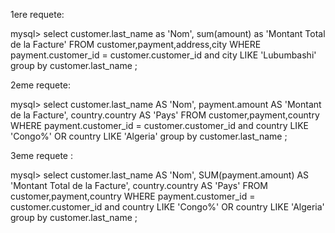 
1ere requete:

mysql> select customer.last_name as 'Nom', sum(amount) as 'Montant Total de la Facture' FROM customer,payment,address,city WHERE payment.customer_id = customer.customer_id and  city LIKE 'Lubumbashi' group by customer.last_name ;

2eme requete:

mysql> select customer.last_name AS 'Nom', payment.amount AS 'Montant de la Facture', country.country AS 'Pays' FROM customer,payment,country WHERE payment.customer_id = customer.customer_id and country LIKE 'Congo%' OR country LIKE 'Algeria' group by customer.last_name ;

3eme requete :

mysql> select customer.last_name AS 'Nom', SUM(payment.amount) AS 'Montant Total de la Facture', country.country AS 'Pays' FROM customer,payment,country WHERE payment.customer_id = customer.customer_id and country LIKE 'Congo%' OR country LIKE 'Algeria' group by customer.last_name ;
